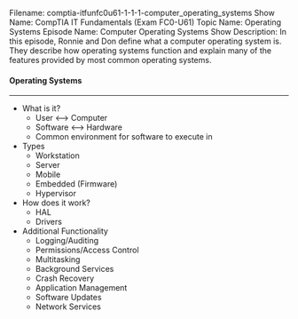 Filename: comptia-itfunfc0u61-1-1-1-computer_operating_systems
Show Name: CompTIA IT Fundamentals (Exam FC0-U61)
Topic Name: Operating Systems
Episode Name: Computer Operating Systems
Show Description: In this episode, Ronnie and Don define what a computer operating system is. They describe how operating systems function and explain many of the features provided by most common operating systems. 

#### Operating Systems
---

* What is it? 
	+ User <--> Computer
	+ Software <--> Hardware
	+ Common environment for software to execute in
* Types
	+ Workstation
	+ Server
	+ Mobile
	+ Embedded (Firmware)
	+ Hypervisor
* How does it work? 
	+ HAL
	+ Drivers
* Additional Functionality
	+ Logging/Auditing
	+ Permissions/Access Control
	+ Multitasking
	+ Background Services
	+ Crash Recovery
	+ Application Management
	+ Software Updates
	+ Network Services